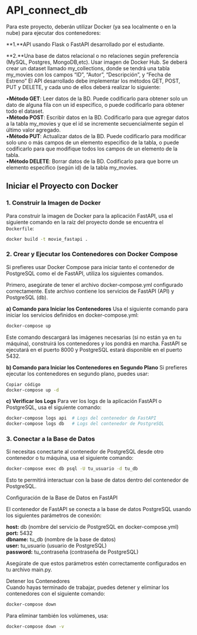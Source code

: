 # API_connect_db

Para este proyecto, deberán utilizar Docker (ya sea localmente o en la nube) para ejecutar dos contenedores:<br>

**1.**API usando Flask o FastAPI desarrollado por el estudiante. <br>

**2.**Una base de datos relacional o no relaciones según preferencia (MySQL, Postgres, MongoDB,etc). Usar imagen de Docker Hub. Se deberá crear un dataset llamado my_collections, donde se tendrá una tabla my_movies con los campos “ID”, “Autor”, “Descripción”, y “Fecha de Estreno”
El API desarrollado debe implementar los métodos GET, POST, PUT y DELETE, y cada uno de ellos deberá realizar lo siguiente: <br>

•**Método GET**: Leer datos de la BD. Puede codificarlo para obtener solo un dato de alguna fila con un id especifico, o puede codificarlo para obtener todo el dataset. <br>
•**Método POST**: Escribir datos en la BD. Codificarlo para que agregar datos a la tabla my_movies y que el id se incremente secuencialmente según el último valor agregado. <br>
•**Método PUT**: Actualizar datos de la BD. Puede codificarlo para modificar solo uno o más campos de un elemento especifico de la tabla, o puede codificarlo para que modifique todos los campos de un elemento de la tabla. <br>
•**Método DELETE**: Borrar datos de la BD. Codificarlo para que borre un elemento especifico (según id) de la tabla my_movies.<br>




## Iniciar el Proyecto con Docker

### 1. Construir la Imagen de Docker

Para construir la imagen de Docker para la aplicación FastAPI, usa el siguiente comando en la raíz del proyecto donde se encuentra el `Dockerfile`:

```bash
docker build -t movie_fastapi . 
```

### 2. Crear y Ejecutar los Contenedores con Docker Compose

Si prefieres usar Docker Compose para iniciar tanto el contenedor de PostgreSQL como el de FastAPI, utiliza los siguientes comandos.

Primero, asegúrate de tener el archivo docker-compose.yml configurado correctamente. Este archivo contiene los servicios de FastAPI (API) y PostgreSQL (db).

**a) Comando para Iniciar los Contenedores**
Usa el siguiente comando para iniciar los servicios definidos en docker-compose.yml:

```bash
docker-compose up
```

Este comando descargará las imágenes necesarias (si no están ya en tu máquina), construirá los contenedores y los pondrá en marcha. FastAPI se ejecutará en el puerto 8000 y PostgreSQL estará disponible en el puerto 5432.

**b) Comando para Iniciar los Contenedores en Segundo Plano**
Si prefieres ejecutar los contenedores en segundo plano, puedes usar:

```bash
Copiar código
docker-compose up -d
```

**c) Verificar los Logs**
Para ver los logs de la aplicación FastAPI o PostgreSQL, usa el siguiente comando:

```bash
docker-compose logs api  # Logs del contenedor de FastAPI
docker-compose logs db   # Logs del contenedor de PostgreSQL
```

### 3. Conectar a la Base de Datos

Si necesitas conectarte al contenedor de PostgreSQL desde otro contenedor o tu máquina, usa el siguiente comando:

```bash
docker-compose exec db psql -U tu_usuario -d tu_db
```

Esto te permitirá interactuar con la base de datos dentro del contenedor de PostgreSQL.

Configuración de la Base de Datos en FastAPI

El contenedor de FastAPI se conecta a la base de datos PostgreSQL usando los siguientes parámetros de conexión:

**host:** db (nombre del servicio de PostgreSQL en docker-compose.yml)<br>
**port:** 5432 <br>
**dbname:** tu_db (nombre de la base de datos)<br>
**user:** tu_usuario (usuario de PostgreSQL)<br>
**password:** tu_contraseña (contraseña de PostgreSQL)<br>

Asegúrate de que estos parámetros estén correctamente configurados en tu archivo main.py.<br>

Detener los Contenedores<br>
Cuando hayas terminado de trabajar, puedes detener y eliminar los contenedores con el siguiente comando:

```bash
docker-compose down
```

Para eliminar también los volúmenes, usa:

```bash
docker-compose down -v
```
